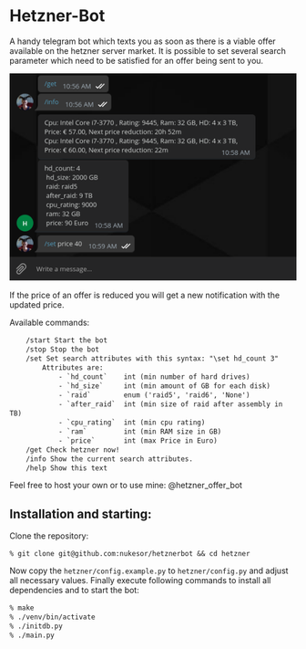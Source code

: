 # Hetzner-Bot

A handy telegram bot which texts you as soon as there is a viable offer available on the hetzner server market.
It is possible to set several search parameter which need to be satisfied for an offer being sent to you.

![Pueue](https://raw.githubusercontent.com/Nukesor/images/master/hetzner_bot_reply.png)

If the price of an offer is reduced you will get a new notification with the updated price.

Available commands:

        /start Start the bot
        /stop Stop the bot
        /set Set search attributes with this syntax: "\set hd_count 3"
            Attributes are:
                - `hd_count`    int (min number of hard drives)
                - `hd_size`     int (min amount of GB for each disk)
                - `raid`        enum ('raid5', 'raid6', 'None')
                - `after_raid`  int (min size of raid after assembly in TB)
                - `cpu_rating`  int (min cpu rating)
                - `ram`         int (min RAM size in GB)
                - `price`       int (max Price in Euro)
        /get Check hetzner now!
        /info Show the current search attributes.
        /help Show this text

Feel free to host your own or to use mine: @hetzner_offer_bot


## Installation and starting:

Clone the repository: 

    % git clone git@github.com:nukesor/hetznerbot && cd hetzner

Now copy the `hetzner/config.example.py` to `hetzner/config.py` and adjust all necessary values.
Finally execute following commands to install all dependencies and to start the bot:

    % make
    % ./venv/bin/activate
    % ./initdb.py
    % ./main.py

